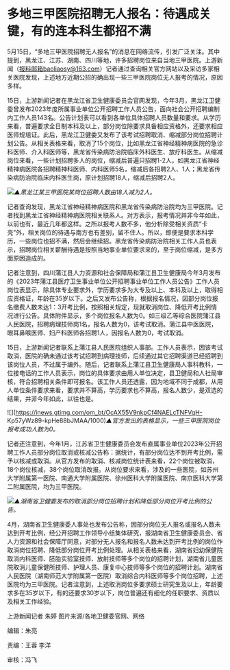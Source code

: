 # 多地三甲医院招聘无人报名：待遇成关键，有的连本科生都招不满

5月15日，“多地三甲医院招聘无人报名”的消息在网络流传，引发广泛关注。其中提到，黑龙江、江苏、湖南、四川等地，许多招聘岗位来自当地三甲医院。上游新闻（报料邮箱baoliaosy@163.com）记者通过查询相关官方网站以及采访多家相关医院发现，上述地方近期公招的确出现一些三甲医院岗位无人报考的情况，原因多样。

15日，上游新闻记者在黑龙江省卫生健康委员会官网发现，今年3月，黑龙江卫健委曾发布2023年度所属事业单位公开招聘工作人员公告，面向社会公开招聘编制内工作人员143名。公告计划表可以看到各单位具体招聘人员数量和要求。从学历来看，普遍要求全日制本科及以上，部分岗位除要求具备相应资格外，还要求相应医师规培证。此后，黑龙江卫健委又发布了该考试招聘取消、缩减部分岗位招聘计划公告。从相关表格来看，取消了15个岗位，比如黑龙江省神经精神病医院的急诊科医师、介入科医师等，黑龙省传染病防治院临床外科医生、放疗科医生。从缩减岗位来看，一些计划招聘多人的岗位，缩减后普遍只招聘1-2人，如黑龙江省神经精神病医院各招聘精神科医师、内科医师5名，缩减后各招聘2人、1人；黑龙省传染病防治院临床内科医生岗，原计划招聘18人，缩减后招聘2人。

![](https://inews.gtimg.com/om_bt/OiE9WZ6Pa9gi9TIKKNPQGoaXrTLuBAScosglKA6CsoPAUAA/1000)_▲黑龙江某三甲医院某岗位招聘人数由18人减为2人。_

记者查询发现，黑龙江省神经精神病医院和黑龙省传染病防治院均为三甲医院。记者找到黑龙江省神经精神病医院相关联系人。对方表示，报考情况并非今年如此，以前也有，最近几年都这样。之所以报考人数不多，他分析除受相关资质“卡壳”外，相关岗位的待遇与南方也有差别，留不住人。所以，即便是要求本科学历，一些岗位也招不满，然后会继续招。黑龙省传染病防治院相关工作人员也表示，招聘岗位相关薪酬待遇是按照当地事业单位要求来的，至于岗位缩减，是多方面原因造成的。

记者注意到，四川蒲江县人力资源和社会保障局和蒲江县卫生健康局今年3月发布的《2023年蒲江县医疗卫生事业单位公开招聘事业单位工作人员公告》工作人员岗位表显示，除具体专业要求外，学历要求多为大专及以上、本科及以上，取得相应资格证，年龄在35岁以下。之后又发布公告称，根据报名情况，因部分岗位报名缴费人数未达1：3开考比例，按照相关规定，现就取消岗位、降低开考比例情况进行公告。具体附件显示，多个岗位报名人数为0。如三级乙等综合医院蒲江县人民医院，招聘病理技师岗1名，报名人数为0，该考试取消。蒲江县中医医院，眼耳鼻喉医师、妇产科医师各招聘1人，因报名人数为0，考试取消。

15日，上游新闻记者联系上蒲江县人民医院组织人事部。工作人员表示，因该考试取消，医院的确未通过该考试招聘到病理技师，后续通过其它招聘渠道已经招聘到该岗位人员，不过属于编外。随后，记者联系上蒲江县卫生健康局人事科教科，一位接电话的工作人员表示，岗位的具体要求由用人单位决定，县卫健局和人社局审核，符合招聘相关条件即可报名。该工作人员还透露，因为地域不同于成都，从用人单位条件要求来看，要求并不算高，学历要求也不算高，报名人数少，是双选的结果，并非今年如此，以往也是。

![](https://inews.gtimg.com/om_bt/OcAX55V9nkpCf4NAELcTNFVqH-
Kp57yWz89-kpHe88bJMAA/1000)_▲官方发出的表格显示，一些三甲医院岗位报考成功人数为0。_

记者还注意到，今年1月，江苏省卫生健康委员会发布直属事业单位2023年公开招聘工作人员部分岗位取消或核减公告称：据统计，有部分岗位达不到开考比例，需予以核减或取消。从官方发布的取消、核减岗位统计表来看，22个岗位被取消，18个岗位核减，38个岗位取消改报。从岗位要求来看，涉及的一些医院，如苏州大学附属第一医院、南通大学附属医院、徐州医科大学附属医院、南京医科大学第二附属医院，均为三甲医院。

![](https://inews.gtimg.com/om_bt/O3JtMtfWfbHUZWDFGxBR5huM85W2Cg3McAAfQ0E8dFu5YAA/1000)_▲湖南省卫健委发布的取消部分岗位招聘计划和降低部分岗位开考比例的公告。_

4月，湖南省卫生健康委人事处也发布公告称，因部分岗位无人报名或报名人数未达到开考比例，经公开招聘工作领导小组集体研究，报湖南省卫生健康委员会、省人力资源和社会保障厅同意，对部分无人报名和报名人数未达到开考比例的岗位作取消岗位招聘、降低部分岗位开考比例处理。从相关表格来看，湖南省妇幼保健院取消内科医师、胚胎实验室技师、放射技师等多个岗位的招聘计划，湖南省儿童医院取消儿童保健所技师、护理人员、康复中心技师等多个岗位的招聘计划。湖南省人民医院（湖南师范大学附属第一医院）取消综合内科医师等多个岗位招聘，上述医院均为三甲医院。记者注意到，上述取消岗位多要求硕士研究生及以上，年龄要求多在35岁以下，有的还要求30岁以下，岗位普遍还有细化的任职要求、资质以及相关工作经验。

上游新闻记者 朱婷 图片来源/各地卫健委官网、网络

编辑：朱亮

责编：王蓉 李洋

审核：冯飞

